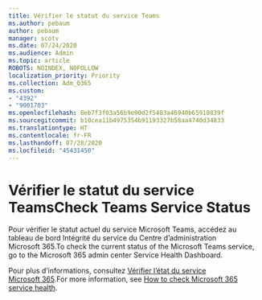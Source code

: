 ```yaml
---
title: Vérifier le statut du service Teams
ms.author: pebaum
author: pebaum
manager: scotv
ms.date: 07/24/2020
ms.audience: Admin
ms.topic: article
ROBOTS: NOINDEX, NOFOLLOW
localization_priority: Priority
ms.collection: Adm_O365
ms.custom:
- "4392"
- "9001703"
ms.openlocfilehash: 8eb7f3f03a56b9e90d2f5483a46940b65910839f
ms.sourcegitcommit: b10cea11b4975354b91193327b58aa4740d34833
ms.translationtype: HT
ms.contentlocale: fr-FR
ms.lasthandoff: 07/28/2020
ms.locfileid: "45431450"
---
```

# <a name="check-teams-service-status"></a><span data-ttu-id="04644-102">Vérifier le statut du service Teams</span><span class="sxs-lookup"><span data-stu-id="04644-102">Check Teams Service Status</span></span>

<span data-ttu-id="04644-103">Pour vérifier le statut actuel du service Microsoft Teams, accédez au tableau de bord Intégrité du service du Centre d’administration Microsoft 365.</span><span class="sxs-lookup"><span data-stu-id="04644-103">To check the current status of the Microsoft Teams service, go to the Microsoft 365 admin center Service Health Dashboard.</span></span>

<span data-ttu-id="04644-104">Pour plus d’informations, consultez [Vérifier l’état du service Microsoft 365](https://docs.microsoft.com/office365/enterprise/view-service-health).</span><span class="sxs-lookup"><span data-stu-id="04644-104">For more information, see [How to check Microsoft 365 service health](https://docs.microsoft.com/office365/enterprise/view-service-health).</span></span>
